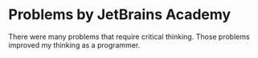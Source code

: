 # Problems by JetBrains Academy
 There were many problems that require critical thinking. Those problems improved my thinking as a programmer.
